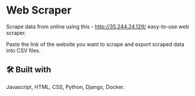 
# Web Scraper

Scrape data from online using this - http://35.244.24.129/ easy-to-use web scraper. 

Paste the link of the website you want to scrape and export scraped data into CSV files.


## 🛠 Built with
Javascript, HTML, CSS, Python, Django, Docker.

